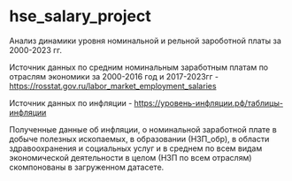 # hse_salary_project
Анализ динамики уровня номинальной и рельной зароботной платы за 2000-2023 гг.

Источник данных по средним номинальным заработным платам по отраслям экономики за 2000-2016 год и 2017-2023гг - https://rosstat.gov.ru/labor_market_employment_salaries

Источник данных по инфляции - https://уровень-инфляции.рф/таблицы-инфляции

Полученные данные об инфляции, о номинальной заработной плате в добыче полезных ископаемых, в образовании (НЗП_обр), в области здравоохранения и социальных услуг и в среднем по всем видам экономической деятельности в целом (НЗП по всем отраслям) скомпонованы в загруженном датасете.

